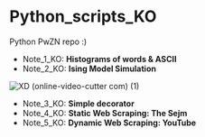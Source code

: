 # Python_scripts_KO
Python PwZN repo :)
- Note_1_KO: <b> Histograms of words & ASCII </b>
- Note_2_KO: <b> Ising Model Simulation </b> 

![XD (online-video-cutter com) (1)](https://user-images.githubusercontent.com/62968263/205518639-8654ba38-0b0f-4d65-aab3-349b52d2020d.gif)
- Note_3_KO: <b> Simple decorator </b>
- Note_4_KO: <b> Static Web Scraping: The Sejm</b>
- Note_5_KO: <b> Dynamic Web Scraping: YouTube</b>
